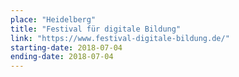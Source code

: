 ```yaml
---
place: "Heidelberg"
title: "Festival für digitale Bildung"
link: "https://www.festival-digitale-bildung.de/"
starting-date: 2018-07-04
ending-date: 2018-07-04
---
```

